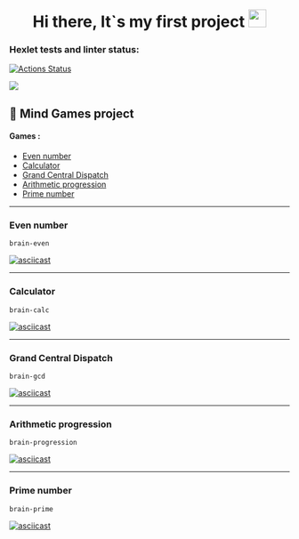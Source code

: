 <h1 align="center">Hi there,  It`s my first project</a>
<img src="https://github.com/blackcater/blackcater/raw/main/images/Hi.gif" height="32"/></h1>


### Hexlet tests and linter status:
[![Actions Status](https://github.com/Parker-idc/python-project-49/workflows/hexlet-check/badge.svg)](https://github.com/Parker-idc/python-project-49/actions)


<a href="https://codeclimate.com/github/Parker-idc/python-project-49/maintainability"><img src="https://api.codeclimate.com/v1/badges/22511f05ab462e53be80/maintainability" /></a>

## :pushpin: Mind Games project

#### Games :
+ [Even number](https://github.com/Parker-idc/python-project-49/blob/main/brain_game/games/even.py)
+ [Calculator](https://github.com/Parker-idc/python-project-49/blob/main/brain_game/games/calc.py)
+ [Grand Central Dispatch](https://github.com/Parker-idc/python-project-49/blob/main/brain_game/games/gcd.py)
+ [Arithmetic progression](https://github.com/Parker-idc/python-project-49/blob/main/brain_game/games/progression.py)
+ [Prime number](https://github.com/Parker-idc/python-project-49/blob/main/brain_game/games/prime.py)
___
### Even number
```
brain-even
```
[![asciicast](https://asciinema.org/a/7bqt2o4sSwBW0I3HT4ssxFP1J.svg)](https://asciinema.org/a/7bqt2o4sSwBW0I3HT4ssxFP1J)
___
### Calculator
```
brain-calc
```
[![asciicast](https://asciinema.org/a/vOg8pOO5S9kZpWPVqkg5FDJlo.svg)](https://asciinema.org/a/vOg8pOO5S9kZpWPVqkg5FDJlo)
___
### Grand Central Dispatch
```
brain-gcd
```
[![asciicast](https://asciinema.org/a/xVHHVKQqvEsbYOmd8biyDVwFt.svg)](https://asciinema.org/a/xVHHVKQqvEsbYOmd8biyDVwFt)
___
### Arithmetic progression
```
brain-progression
```
[![asciicast](https://asciinema.org/a/1Ve6blbdEuYbqwWwYY9PwW0Lh.svg)](https://asciinema.org/a/1Ve6blbdEuYbqwWwYY9PwW0Lh)
___
### Prime number
```
brain-prime
```
[![asciicast](https://asciinema.org/a/6hEiOpAK4nU5a8HBp4D2A1MmN.svg)](https://asciinema.org/a/6hEiOpAK4nU5a8HBp4D2A1MmN)
